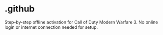# .github
Step-by-step offline activation for Call of Duty Modern Warfare 3. No online login or internet connection needed for setup.
